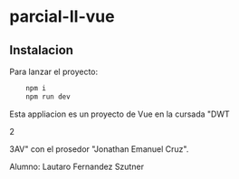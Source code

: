 # parcial-II-vue

## Instalacion

Para lanzar el proyecto:

```bash
    npm i
    npm run dev
```

Esta appliacion es un proyecto de Vue en la cursada "DWT

2

3AV" con el prosedor "Jonathan Emanuel Cruz".

Alumno: Lautaro Fernandez Szutner
